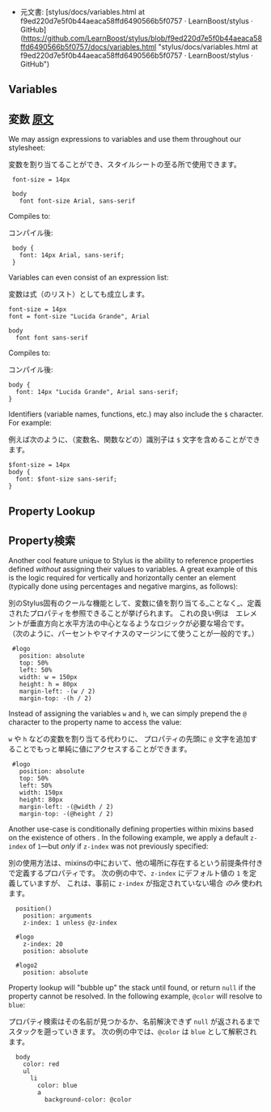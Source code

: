  +  元文書: [stylus/docs/variables.html at f9ed220d7e5f0b44aeaca58ffd6490566b5f0757 · LearnBoost/stylus · GitHub]
(https://github.com/LearnBoost/stylus/blob/f9ed220d7e5f0b44aeaca58ffd6490566b5f0757/docs/variables.html 
"stylus/docs/variables.html at f9ed220d7e5f0b44aeaca58ffd6490566b5f0757 · LearnBoost/stylus · GitHub")

## Variables

## 変数 [原文](http://learnboost.github.com/stylus/docs/variables.html)

We may assign expressions to variables and use them throughout our stylesheet:

変数を割り当てることができ、スタイルシートの至る所で使用できます。

     font-size = 14px

     body
       font font-size Arial, sans-serif

Compiles to:

コンパイル後:

     body {
       font: 14px Arial, sans-serif;
     }

Variables can even consist of an expression list:

変数は式（のリスト）としても成立します。

    font-size = 14px
    font = font-size "Lucida Grande", Arial

    body
      font font sans-serif

Compiles to:

コンパイル後:

    body {
      font: 14px "Lucida Grande", Arial sans-serif;
    }

Identifiers (variable names, functions, etc.) may also include the `$` character. For example:

例えば次のように、（変数名、関数などの）識別子は `$` 文字を含めることができます。

    $font-size = 14px
    body {
      font: $font-size sans-serif;
    }

## Property Lookup

## Property検索

 Another cool feature unique to Stylus is the ability to reference
 properties defined _without_ assigning their values to variables. A great example of this is the logic required for vertically and horizontally center an element (typically done using percentages and negative margins, as follows):

別のStylus固有のクールな機能として、変数に値を割り当てる_ことなく_、定義されたプロパティを参照できることが挙げられます。
これの良い例は　エレメントが垂直方向と水平方法の中心となるようなロジックが必要な場合です。
（次のように、パーセントやマイナスのマージンにて使うことが一般的です。）

     #logo
       position: absolute
       top: 50%
       left: 50%
       width: w = 150px
       height: h = 80px
       margin-left: -(w / 2)
       margin-top: -(h / 2)

  Instead of assigning the variables `w` and `h`, we can simply prepend the `@`
  character to the property name to access the value:

`w` や `h` などの変数を割り当てる代わりに、
プロパティの先頭に `@` 文字を追加することでもっと単純に値にアクセスすることができます。

     #logo
       position: absolute
       top: 50%
       left: 50%
       width: 150px
       height: 80px
       margin-left: -(@width / 2)
       margin-top: -(@height / 2)

  Another use-case is conditionally defining properties within mixins based on the existence of others . In the following example, we apply a default `z-index` of `1`—but _only_ if `z-index` was not previously specified:

別の使用方法は、mixinsの中において、他の場所に存在するという前提条件付きで定義するプロパティです。
次の例の中で、`z-index` にデフォルト値の `1` を定義していますが、
これは、事前に `z-index` が指定されていない場合 _のみ_ 使われます。

      position()
        position: arguments
        z-index: 1 unless @z-index

      #logo
        z-index: 20
        position: absolute

      #logo2
        position: absolute

  Property lookup will "bubble up" the stack until found, or return `null` if the property cannot be resolved. In the following example, `@color` will resolve to `blue`:
 
プロパティ検索はその名前が見つかるか、名前解決できず `null` が返されるまでスタックを遡っていきます。 
次の例の中では、`@color` は `blue` として解釈されます。

      body
        color: red
        ul
          li
            color: blue
            a
              background-color: @color
